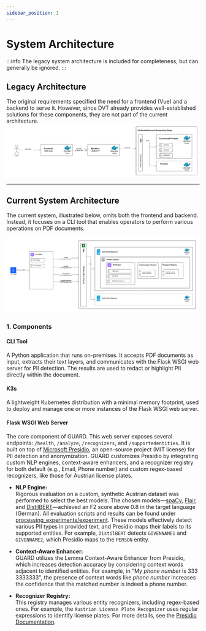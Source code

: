 ```yaml
---
sidebar_position: 1
---
```


# System Architecture

:::info
The legacy system architecture is included for completeness, but can generally be ignored.
:::

## Legacy Architecture

The original requirements specified the need for a frontend (Vue) and a backend to serve it. However, since DVT already provides well-established solutions for these components, they are not part of the current architecture.
![Legacy Architecture](img/legacy-architecture.png)

---

## Current System Architecture

The current system, illustrated below, omits both the frontend and backend. Instead, it focuses on a CLI tool that enables operators to perform various operations on PDF documents.

![System Architecture](img/system-architecture.png)

### 1. Components

#### CLI Tool

A Python application that runs on-premises. It accepts PDF documents as input, extracts their text layers, and communicates with the Flask WSGI web server for PII detection. The results are used to redact or highlight PII directly within the document.

#### K3s

A lightweight Kubernetes distribution with a minimal memory footprint, used to deploy and manage one or more instances of the Flask WSGI web server.

#### Flask WSGI Web Server

The core component of GUARD. This web server exposes several endpoints: `/health`, `/analyze`, `/recognizers`, and `/supportedentities`. It is built on top of [Microsoft Presidio](https://github.com/microsoft/presidio), an open-source project (MIT license) for PII detection and anonymization. GUARD customizes Presidio by integrating custom NLP engines, context-aware enhancers, and a recognizer registry for both default (e.g., Email, Phone number) and custom regex-based recognizers, like those for Austrian license plates.

- **NLP Engine:**  
  Rigorous evaluation on a custom, synthetic Austrian dataset was performed to select the best models. The chosen models—[spaCy](https://spacy.io/usage/models), [Flair](https://github.com/flairNLP/flair), and [DistilBERT](https://huggingface.co/yonigo/distilbert-base-multilingual-cased-pii)—achieved an F2 score above 0.8 in the target language (German). All evaluation scripts and results can be found under [processing_experiments/experiment](https://github.com/Land-Tirol-DVT-GmbH/guard/tree/main/processing_experiments/experiment). These models effectively detect various PII types in provided text, and Presidio maps their labels to its supported entities. For example, `DistilBERT` detects `GIVENNAME1` and `GIVENNAME2`, which Presidio maps to the `PERSON` entity.

- **Context-Aware Enhancer:**  
  GUARD utilizes the Lemma Context-Aware Enhancer from Presidio, which increases detection accuracy by considering context words adjacent to identified entities. For example, in "My *phone number* is 333 3333333", the presence of context words like *phone number* increases the confidence that the matched number is indeed a phone number.

- **Recognizer Registry:**  
  This registry manages various entity recognizers, including regex-based ones. For example, the `Austrian License Plate Recognizer` uses regular expressions to identify license plates. For more details, see the [Presidio Documentation](https://microsoft.github.io/presidio/analyzer/).
